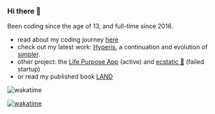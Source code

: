 ### Hi there 👋

Been coding since the age of 13, and full-time since 2016.

- read about my coding journey [here](https://medium.com/enspiral-tales/full-stack-software-developer-bootcamp-at-enspiral-dev-academy-6e9fbdac1974)
- check out my latest work: [Hyperis](https://hyperis.com), a continuation and evolution of [simpler](https://simplerlist.com).
- other project: the [Life Purpose App](https://LifePurposeApp.com) (active) and [ecstatic 🌻](https://ecstatic.com) (failed startup)
- or read my published book [LAND](https://unitism.com/land)

![wakatime](https://wakatime.com/share/@heymartinadams/13c837c0-26e8-456a-98eb-3e944ae81935.svg)

[![wakatime](https://wakatime.com/badge/user/e4d249b5-d402-4597-b0dd-e7b53ab652a5.svg)](https://wakatime.com/@e4d249b5-d402-4597-b0dd-e7b53ab652a5)
